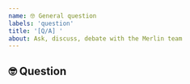 ```yaml
---
name: 🤓 General question
labels: 'question'
title: '[Q/A] '
about: Ask, discuss, debate with the Merlin team
---
```


## 🤓 Question
<!-- (Have you searched the issues page before asking?) -->
